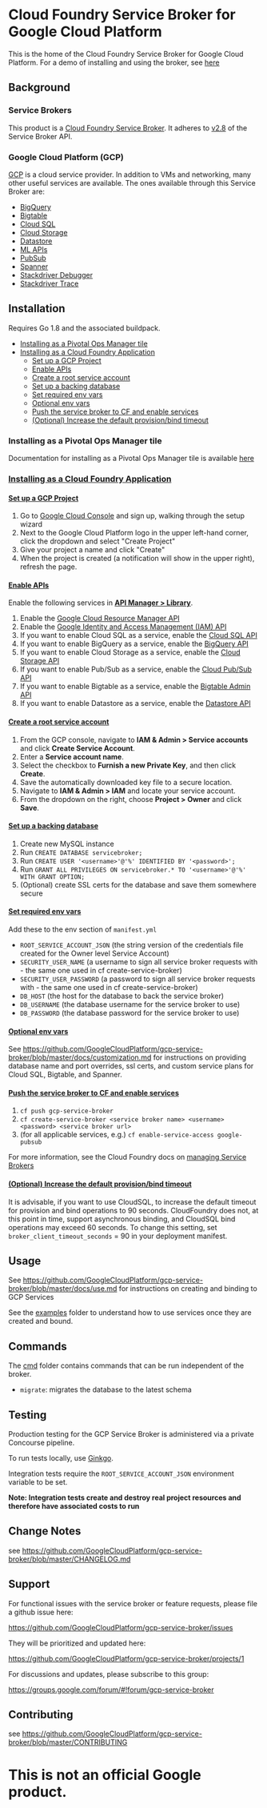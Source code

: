 # Cloud Foundry Service Broker for Google Cloud Platform

This is the home of the Cloud Foundry Service Broker for Google Cloud Platform. For a demo of installing and using the broker,
see [here](https://www.youtube.com/watch?v=8nc4624K91A&list=PLIivdWyY5sqKJ48ycao632rEDuVbFm8yJ&index=3)

## Background

### Service Brokers

This product is a [Cloud Foundry Service Broker](https://docs.cloudfoundry.org/services/overview.html). It adheres
to [v2.8](https://docs.pivotal.io/pivotalcf/1-7/services/api.html) of the Service Broker API.

### Google Cloud Platform (GCP)

[GCP](cloud.google.com) is a cloud service provider. In addition to VMs and networking, many other useful services are available. The ones
available through this Service Broker are:

* [BigQuery](https://cloud.google.com/bigquery/)
* [Bigtable](https://cloud.google.com/bigtable/)
* [Cloud SQL](https://cloud.google.com/sql/)
* [Cloud Storage](https://cloud.google.com/storage/)
* [Datastore](https://cloud.google.com/datastore/)
* [ML APIs](https://cloud.google.com/ml/)
* [PubSub](https://cloud.google.com/pubsub/)
* [Spanner](https://cloud.google.com/spanner/)
* [Stackdriver Debugger](https://cloud.google.com/debugger/)
* [Stackdriver Trace](https://cloud.google.com/trace/)


## Installation

Requires Go 1.8 and the associated buildpack.

* [Installing as a Pivotal Ops Manager tile](http://docs.pivotal.io/partners/gcp-sb/index.html)
* [Installing as a Cloud Foundry Application](#cf)
    * [Set up a GCP Project](#project)
    * [Enable APIs](#apis)
    * [Create a root service account](#service-account)
    * [Set up a backing database](#database)
    * [Set required env vars](#required-env)
    * [Optional env vars](#optional-env)
    * [Push the service broker to CF and enable services](#push)
    * [(Optional) Increase the default provision/bind timeout](#timeout)


### Installing as a Pivotal Ops Manager tile

Documentation for installing as a Pivotal Ops Manager tile is available [here](http://docs.pivotal.io/partners/gcp-sb/index.html)

### [Installing as a Cloud Foundry Application](#cf)

#### [Set up a GCP Project](#project)

1. Go to [Google Cloud Console](https://console.cloud.google.com) and sign up, walking through the setup wizard
1. Next to the Google Cloud Platform logo in the upper left-hand corner, click the dropdown and select "Create Project"
1. Give your project a name and click "Create"
1. When the project is created (a notification will show in the upper right), refresh the page.

#### [Enable APIs](#apis)

Enable the following services in **[API Manager > Library](https://console.cloud.google.com/apis/library)**.

1. Enable the [Google Cloud Resource Manager API](https://console.cloud.google.com/apis/api/cloudresourcemanager.googleapis.com/overview)
1. Enable the [Google Identity and Access Management (IAM) API](https://console.cloud.google.com/apis/api/iam.googleapis.com/overview)
1. If you want to enable Cloud SQL as a service, enable the [Cloud SQL API](https://console.cloud.google.com/apis/api/sqladmin/overview)
1. If you want to enable BigQuery as a service, enable the [BigQuery API](https://console.cloud.google.com/apis/api/bigquery/overview)
1. If you want to enable Cloud Storage as a service, enable the [Cloud Storage API](https://console.cloud.google.com/apis/api/storage_component/overview)
1. If you want to enable Pub/Sub as a service, enable the [Cloud Pub/Sub API](https://console.cloud.google.com/apis/api/pubsub/overview)
1. If you want to enable Bigtable as a service, enable the [Bigtable Admin API](https://console.cloud.google.com/apis/api/bigtableadmin/overview)
1. If you want to enable Datastore as a service, enable the [Datastore API](https://console.cloud.google.com/apis/api/datastore.googleapis.com/overview)

#### [Create a root service account](#service-account)

1. From the GCP console, navigate to **IAM & Admin > Service accounts** and click **Create Service Account**.
1. Enter a **Service account name**.
1. Select the checkbox to **Furnish a new Private Key**, and then click **Create**.
1. Save the automatically downloaded key file to a secure location.
1. Navigate to **IAM & Admin > IAM** and locate your service account.
1. From the dropdown on the right, choose **Project > Owner** and click **Save**.

#### [Set up a backing database](#database)

1. Create new MySQL instance
1. Run `CREATE DATABASE servicebroker;`
1. Run `CREATE USER '<username>'@'%' IDENTIFIED BY '<password>';`
1. Run `GRANT ALL PRIVILEGES ON servicebroker.* TO '<username>'@'%' WITH GRANT OPTION;`
1. (Optional) create SSL certs for the database and save them somewhere secure

#### [Set required env vars](#required-env)

Add these to the env section of `manifest.yml`

* `ROOT_SERVICE_ACCOUNT_JSON` (the string version of the credentials file created for the Owner level Service Account)
* `SECURITY_USER_NAME` (a username to sign all service broker requests with - the same one used in cf create-service-broker)
* `SECURITY_USER_PASSWORD` (a password to sign all service broker requests with - the same one used in cf create-service-broker)
* `DB_HOST` (the host for the database to back the service broker)
* `DB_USERNAME` (the database username for the service broker to use)
* `DB_PASSWORD` (the database password for the service broker to use)

#### [Optional env vars](#optional-env)

See https://github.com/GoogleCloudPlatform/gcp-service-broker/blob/master/docs/customization.md 
for instructions on providing database name and port overrides, ssl certs, and custom service plans for Cloud SQL, Bigtable, and Spanner.

#### [Push the service broker to CF and enable services](#push)
1. `cf push gcp-service-broker`
1. `cf create-service-broker <service broker name> <username> <password> <service broker url>`
1. (for all applicable services, e.g.) `cf enable-service-access google-pubsub`

For more information, see the Cloud Foundry docs on [managing Service Brokers](https://docs.cloudfoundry.org/services/managing-service-brokers.html)

#### [(Optional) Increase the default provision/bind timeout](#timeout)
It is advisable, if you want to use CloudSQL, to increase the default timeout for provision and
bind operations to 90 seconds. CloudFoundry does not, at this point in time, support asynchronous
binding, and CloudSQL bind operations may exceed 60 seconds. To change this setting, set
`broker_client_timeout_seconds` = 90 in your deployment manifest.

## Usage

See https://github.com/GoogleCloudPlatform/gcp-service-broker/blob/master/docs/use.md for instructions on creating and binding to GCP Services
 
See the [examples](https://github.com/GoogleCloudPlatform/gcp-service-broker/blob/master/examples/) folder to understand how to use services once they are created and bound.

## Commands

The [cmd](https://github.com/GoogleCloudPlatform/gcp-service-broker/blob/master/cmd/) folder contains commands that can be run independent of the broker.

* `migrate`: migrates the database to the latest schema

## Testing

Production testing for the GCP Service Broker is administered via a private Concourse pipeline.

To run tests locally, use [Ginkgo](https://onsi.github.io/ginkgo/). 

Integration tests require the `ROOT_SERVICE_ACCOUNT_JSON` environment variable to be set.
 
**Note: Integration tests create and destroy real project resources and therefore have associated costs to run**


## Change Notes

see https://github.com/GoogleCloudPlatform/gcp-service-broker/blob/master/CHANGELOG.md

## Support

For functional issues with the service broker or feature requests, please file a github issue here:

https://github.com/GoogleCloudPlatform/gcp-service-broker/issues

They will be prioritized and updated here:

https://github.com/GoogleCloudPlatform/gcp-service-broker/projects/1

For discussions and updates, please subscribe to this group:

https://groups.google.com/forum/#!forum/gcp-service-broker

## Contributing

see https://github.com/GoogleCloudPlatform/gcp-service-broker/blob/master/CONTRIBUTING

# This is not an official Google product.
